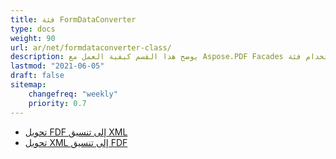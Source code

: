 ```yaml
---
title: فئة FormDataConverter
type: docs
weight: 90
url: ar/net/formdataconverter-class/
description: يوضح هذا القسم كيفية العمل مع Aspose.PDF Facades باستخدام فئة FormDataConverter.
lastmod: "2021-06-05"
draft: false
sitemap:
    changefreq: "weekly"
    priority: 0.7
---
```


- [تحويل FDF إلى تنسيق XML](/pdf/net/converting-an-fdf-to-xml-format/)
- [تحويل XML إلى تنسيق FDF](/pdf/net/converting-an-xml-to-fdf-format/)